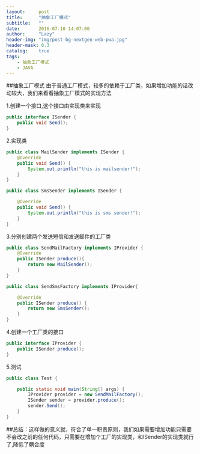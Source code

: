 ```yaml
---
layout:     post
title:      "抽象工厂模式"
subtitle:   ""
date:       2016-07-10 14:07:00
author:     "Lazy"
header-img: "img/post-bg-nextgen-web-pwa.jpg"
header-mask: 0.3
catalog:    true
tags:
    - 抽象工厂模式
    - JAVA
---
```





##抽象工厂模式
由于普通工厂模式，较多的依赖于工厂类，如果增加功能的话改动较大，我们来看看抽象工厂模式的实现方法

1.创建一个接口,这个接口由实现类来实现

```java
public interface ISender {
	public void Send();
}
```

2.实现类


```java
public class MailSender implements ISender {
	@Override
	public void Send() {
		System.out.println("this is mailsender!");
	}
}

```

```java
public class SmsSender implements ISender {

	@Override
	public void Send() {
		System.out.println("this is sms sender!");
	}
}

```

3.分别创建两个发送短信和发送邮件的工厂类

```java
public class SendMailFactory implements IProvider {
	@Override
	public ISender produce(){
		return new MailSender();
	}
}

```

```java
public class SendSmsFactory implements IProvider{

	@Override
	public ISender produce() {
		return new SmsSender();
	}
}

```

4.创建一个工厂类的接口

```java
public interface IProvider {
	public ISender produce();
}

```

5.测试

```java
public class Test {

	public static void main(String[] args) {
		IProvider provider = new SendMailFactory();
		ISender sender = provider.produce();
		sender.Send();
	}
}

```
##总结：这样做的意义就，符合了单一职责原则，我们如果需要增加功能只需要不会改之前的任何代码，只需要在增加个工厂的实现类，和ISender的实现类就行了,降低了耦合度
